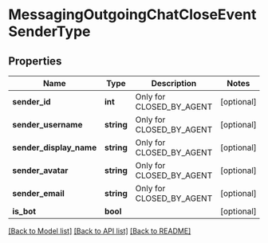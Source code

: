 # MessagingOutgoingChatCloseEventSenderType

## Properties
Name | Type | Description | Notes
------------ | ------------- | ------------- | -------------
**sender_id** | **int** | Only for CLOSED_BY_AGENT | [optional] 
**sender_username** | **string** | Only for CLOSED_BY_AGENT | [optional] 
**sender_display_name** | **string** | Only for CLOSED_BY_AGENT | [optional] 
**sender_avatar** | **string** | Only for CLOSED_BY_AGENT | [optional] 
**sender_email** | **string** | Only for CLOSED_BY_AGENT | [optional] 
**is_bot** | **bool** |  | [optional] 

[[Back to Model list]](../README.md#documentation-for-models) [[Back to API list]](../README.md#documentation-for-api-endpoints) [[Back to README]](../README.md)


